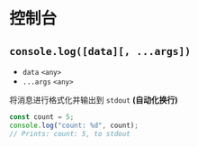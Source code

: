 # 控制台

## `console.log([data][, ...args])`
* `data` `<any>`
* `...args` `<any>`

将消息进行格式化并输出到  `stdout` **(自动化换行)**
```javascript
const count = 5;
console.log("count: %d", count);
// Prints: count: 5, to stdout
```
<!-- 部分复制自 Node.JS 的文档 --> 
